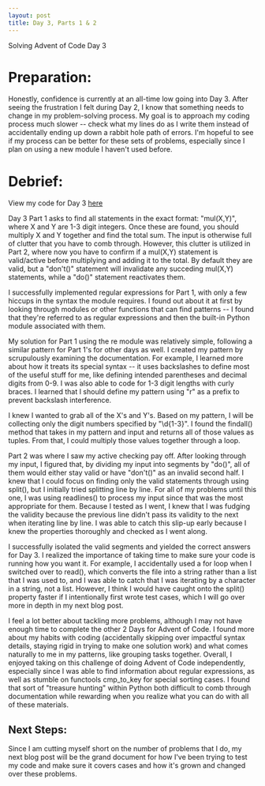 ```yaml
---
layout: post
title: Day 3, Parts 1 & 2
---
```

Solving Advent of Code Day 3

# Preparation:

Honestly, confidence is currently at an all-time low going into Day 3. After seeing the frustration I felt during Day 2, I know that something needs to change in my problem-solving process. My goal is to approach my coding process much slower -- check what my lines do as I write them instead of accidentally ending up down a rabbit hole path of errors. I'm hopeful to see if my process can be better for these sets of problems, especially since I plan on using a new module I haven't used before.

# Debrief:

View my code for Day 3 [here](https://github.com/maxzw2/maxzw2.github.io/blob/b87c52776f0a2a8770ee2818d80d8c7f24dfd10b/files/Day_3_Advent_of_Code_2024.ipynb)

Day 3 Part 1 asks to find all statements in the exact format: "mul(X,Y)", where X and Y are 1-3 digit integers. Once these are found, you should multiply X and Y together and find the total sum. The input is otherwise full of clutter that you have to comb through. However, this clutter is utilized in Part 2, where now you have to confirm if a mul(X,Y) statement is valid/active before multiplying and adding it to the total. By default they are valid, but a "don't()" statement will invalidate any succeding mul(X,Y) statements, while a "do()" statement reactivates them. 

I successfully implemented regular expressions for Part 1, with only a few hiccups in the syntax the module requires. I found out about it at first by looking through modules or other functions that can find patterns -- I found that they're referred to as regular expressions and then the built-in Python module associated with them.

My solution for Part 1 using the re module was relatively simple, following a similar pattern for Part 1's for other days as well. I created my pattern by scrupulously examining the documentation. For example, I learned more about how it treats its special syntax -- it uses backslashes to define most of the useful stuff for me, like defining intended parentheses and decimal digits from 0-9. I was also able to code for 1-3 digit lengths with curly braces. I learned that I should define my pattern using "r" as a prefix to prevent backslash interference. 

I knew I wanted to grab all of the X's and Y's. Based on my pattern, I will be collecting only the digit numbers specified by "\d{1-3}". I found the findall() method that takes in my pattern and input and returns all of those values as tuples. From that, I could multiply those values together through a loop. 

Part 2 was where I saw my active checking pay off. After looking through my input, I figured that, by dividing my input into segments by "do()", all of them would either stay valid or have "don't()" as an invalid second half. I knew that I could focus on finding only the valid statements through using split(), but I initially tried splitting line by line. For all of my problems until this one, I was using readlines() to process my input since that was the most appropriate for them. Because I tested as I went, I knew that I was fudging the validity because the previous line didn't pass its validity to the next when iterating line by line. I was able to catch this slip-up early because I knew the properties thoroughly and checked as I went along. 

I successfully isolated the valid segments and yielded the correct answers for Day 3. I realized the importance of taking time to make sure your code is running how you want it. For example, I accidentally used a for loop when I switched over to read(), which converts the file into a string rather than a list that I was used to, and I was able to catch that I was iterating by a character in a string, not a list. However, I think I would have caught onto the split() property faster if I intentionally first wrote test cases, which I will go over more in depth in my next blog post.

I feel a lot better about tackling more problems, although I may not have enough time to complete the other 2 Days for Advent of Code. I found more about my habits with coding (accidentally skipping over impactful syntax details, staying rigid in trying to make one solution work) and what comes naturally to me in my patterns, like grouping tasks together. Overall, I enjoyed taking on this challenge of doing Advent of Code independently, especially since I was able to find information about regular expressions, as well as stumble on functools cmp_to_key for special sorting cases. I found that sort of "treasure hunting" within Python both difficult to comb through documentation while rewarding when you realize what you can do with all of these materials.

## Next Steps:

Since I am cutting myself short on the number of problems that I do, my next blog post will be the grand document for how I've been trying to test my code and make sure it covers cases and how it's grown and changed over these problems.
